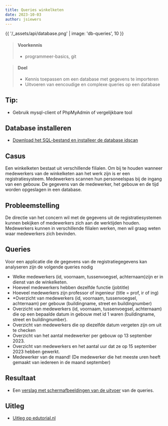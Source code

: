 ```yaml
---
title: Queries winkelketen 
date: 2023-10-03
author: jsiewers
---
```



{{ '/_assets/api/database.png' | image: 'db-queries', 10 }}

> #### Voorkennis
> * programmeer-basics, git

> #### Doel
> * Kennis toepassen om een database met gegevens te importeren
> * Uitvoeren van eencoudige en complexe queries op een database

## Tip:
* Gebruik mysql-client of PhpMyAdmin of vergelijkbare tool
## Database installeren
* [Download het SQL-bestand en installeer de database idscan](https://static.edutorial.nl/dbq/idscan.sql)

## Casus
Een winkelketen bestaat uit verschillende filialen. Om bij te houden wanneer medewerkers van de winkelketen aan het werk zijn is er een registratiesysteem. Medewerkers scannen hun personeelspas bij de ingang van een gebouw. De gegevens van de medewerker, het gebouw en de tijd worden opgeslagen in een database.

## Probleemstelling
De directie van het concern wil met de gegevens uit de registratiesystemen kunnen bekijken of medewerkers zich aan de werktijden houden. Medewerkers kunnen in verschillende filialen werken, men wil graag weten waar medewerkers zich bevinden.

## Queries
Voor een applicatie die de gegevens van de registratiegegevens kan analyseren zijn de volgende queries nodig
* Welke medewerkers (id, voornaam, tussenvoegsel, achternaam)zijn er in dienst van de  winkelketen.
* Hoeveel medewerkers hebben dezelfde functie (jobtitle)
* Hoeveel medewerkers zijn professor of ingenieur (title = prof, ir of ing)
* *Overzicht van medewerkers (id, voornaam, tussenvoegsel, achternaam) per gebouw (buildingname, street en buildingnumber)
* Overzicht van medewerkers (id, voornaam, tussenvoegsel, achternaam) die op een bepaalde datum in gebouw met id 1 waren (buildingname, street en buildingnumber).
* Overzicht van medewerkers die op diezelfde datum vergeten zijn om uit te checken
* Overzicht van het aantal medewerker per gebouw op 13 september 2023. 
* Overzicht van medewerkers en het aantal uur dat ze op 15 september 2023 hebben gewerkt.
* Medewerker van de maand! (De medewerker die het meeste uren heeft gemaakt van iedereen in de maand september)


## Resultaat
* Een [verslag met schermafbeeldingen van de uitvoer](https://static.edutorial.nl/dbq/SQL_Verslag.docx) van de queries.

## Uitleg
* [Uitleg op edutorial.nl](https://www.edutorial.nl/dbq/introductie/)